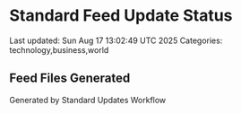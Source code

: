 # Standard Feed Update Status
Last updated: Sun Aug 17 13:02:49 UTC 2025
Categories: technology,business,world

## Feed Files Generated

Generated by Standard Updates Workflow
